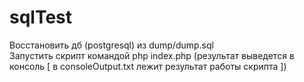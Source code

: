 # sqlTest
Восстановить дб (postgresql) из dump/dump.sql  
Запустить скрипт командой php index.php (результат выведется в консоль [ в consoleOutput.txt лежит результат работы скрипта ])
